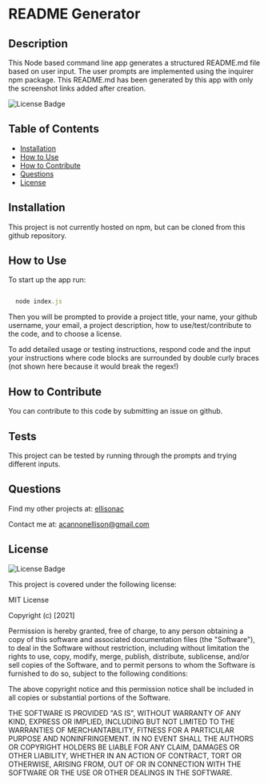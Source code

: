 # README Generator

## Description

This Node based command line app generates a structured README.md file based on user input. The user prompts are implemented using the inquirer npm package. This README.md has been generated by this app with only the screenshot links added after creation. 

![License Badge](https://img.shields.io/badge/License-MIT-informational?logoColor=white&color=1CA2F1)

## Table of Contents

- [Installation](#installation)
- [How to Use](#how-to-use)
- [How to Contribute](#how-to-contribute)
- [Questions](#questions)
- [License](#license)


## Installation

This project is not currently hosted on npm, but can be cloned from this github repository.


## How to Use

To start up the app run:


```javascript

  node index.js

```



Then you will be prompted to provide a project title, your name, your github username, your email, a project description, how to use/test/contribute to the code, and to choose a license.

To add detailed usage or testing instructions, respond code and the input your instructions where code blocks are surrounded by double curly braces (not shown here because it would break the regex!)


## How to Contribute

You can contribute to this code by submitting an issue on github.


## Tests

This project can be tested by running through the prompts and trying different inputs.



## Questions

Find my other projects at: [ellisonac](https://github.com/ellisonac)

Contact me at: acannonellison@gmail.com

## License 
![License Badge](https://img.shields.io/badge/License-MIT-informational?logoColor=white&color=1CA2F1)

This project is covered under the following license:

MIT License

Copyright (c) [2021]

Permission is hereby granted, free of charge, to any person obtaining a copy
of this software and associated documentation files (the "Software"), to deal
in the Software without restriction, including without limitation the rights
to use, copy, modify, merge, publish, distribute, sublicense, and/or sell
copies of the Software, and to permit persons to whom the Software is
furnished to do so, subject to the following conditions:

The above copyright notice and this permission notice shall be included in all
copies or substantial portions of the Software.

THE SOFTWARE IS PROVIDED "AS IS", WITHOUT WARRANTY OF ANY KIND, EXPRESS OR
IMPLIED, INCLUDING BUT NOT LIMITED TO THE WARRANTIES OF MERCHANTABILITY,
FITNESS FOR A PARTICULAR PURPOSE AND NONINFRINGEMENT. IN NO EVENT SHALL THE
AUTHORS OR COPYRIGHT HOLDERS BE LIABLE FOR ANY CLAIM, DAMAGES OR OTHER
LIABILITY, WHETHER IN AN ACTION OF CONTRACT, TORT OR OTHERWISE, ARISING FROM,
OUT OF OR IN CONNECTION WITH THE SOFTWARE OR THE USE OR OTHER DEALINGS IN THE
SOFTWARE.


